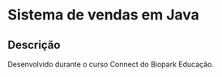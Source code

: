 # Sistema de vendas em Java

## Descrição

Desenvolvido durante o curso Connect do Biopark Educação.

